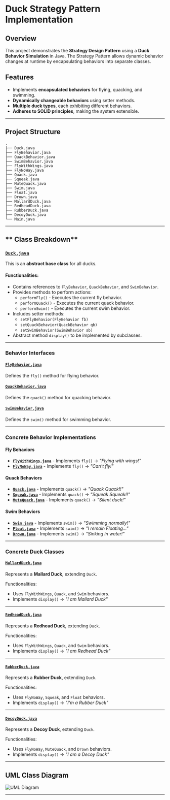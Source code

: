 # **Duck Strategy Pattern Implementation**

##  Overview
This project demonstrates the **Strategy Design Pattern** using a **Duck Behavior Simulation** in Java. The Strategy Pattern allows dynamic behavior changes at runtime by encapsulating behaviors into separate classes.

##  Features
- Implements **encapsulated behaviors** for flying, quacking, and swimming.
- **Dynamically changeable behaviors** using setter methods.
- **Multiple duck types**, each exhibiting different behaviors.
- **Adheres to SOLID principles**, making the system extensible.

---

##  Project Structure
```
.
├── Duck.java
├── FlyBehavior.java
├── QuackBehavior.java
├── SwimBehavior.java
├── FlyWithWings.java
├── FlyNoWay.java
├── Quack.java
├── Squeak.java
├── MuteQuack.java
├── Swim.java
├── Float.java
├── Drown.java
├── MallardDuck.java
├── RedheadDuck.java
├── RubberDuck.java
├── DecoyDuck.java
└── Main.java
```


---

## ** Class Breakdown**

### **[`Duck.java`](Duck.java)**
This is an **abstract base class** for all ducks.

####  Functionalities:
- Contains references to `FlyBehavior`, `QuackBehavior`, and `SwimBehavior`.
- Provides methods to perform actions:
  - `performFly()` - Executes the current fly behavior.
  - `performQuack()` - Executes the current quack behavior.
  - `performSwim()` - Executes the current swim behavior.
- Includes setter methods:
  - `setFlyBehavior(FlyBehavior fb)`
  - `setQuackBehavior(QuackBehavior qb)`
  - `setSwimBehavior(SwimBehavior sb)`
- Abstract method `display()` to be implemented by subclasses.

---

### **Behavior Interfaces**

#### **[`FlyBehavior.java`](FlyBehavior.java)**
Defines the `fly()` method for flying behavior.

#### **[`QuackBehavior.java`](QuackBehavior.java)**
Defines the `quack()` method for quacking behavior.

#### **[`SwimBehavior.java`](SwimBehavior.java)**
Defines the `swim()` method for swimming behavior.

---

### **Concrete Behavior Implementations**

#### **Fly Behaviors**
- **[`FlyWithWings.java`](FlyWithWings.java)** - Implements `fly()` → _"Flying with wings!"_
- **[`FlyNoWay.java`](FlyNoWay.java)** - Implements `fly()` → _"Can't fly!"_

#### **Quack Behaviors**
- **[`Quack.java`](Quack.java)** - Implements `quack()` → _"Quack Quack!!"_
- **[`Squeak.java`](Squeak.java)** - Implements `quack()` → _"Squeak Squeak!!"_
- **[`MuteQuack.java`](MuteQuack.java)** - Implements `quack()` → _"Silent duck!"_

#### **Swim Behaviors**
- **[`Swim.java`](Swim.java)** - Implements `swim()` → _"Swimming normally!"_
- **[`Float.java`](Float.java)** - Implements `swim()` → _"I remain Floating..."_
- **[`Drown.java`](Drown.java)** - Implements `swim()` → _"Sinking in water!"_

---

### **Concrete Duck Classes**

#### **[`MallardDuck.java`](MallardDuck.java)**
Represents a **Mallard Duck**, extending `Duck`.

 Functionalities:
- Uses `FlyWithWings`, `Quack`, and `Swim` behaviors.
- Implements `display()` → _"I am Mallard Duck"_

---

#### **[`RedheadDuck.java`](RedheadDuck.java)**
Represents a **Redhead Duck**, extending `Duck`.

Functionalities:
- Uses `FlyWithWings`, `Quack`, and `Swim` behaviors.
- Implements `display()` → _"I am Redhead Duck"_

---

#### **[`RubberDuck.java`](RubberDuck.java)**
Represents a **Rubber Duck**, extending `Duck`.

 Functionalities:
- Uses `FlyNoWay`, `Squeak`, and `Float` behaviors.
- Implements `display()` → _"I'm a Rubber Duck"_

---

#### **[`DecoyDuck.java`](DecoyDuck.java)**
Represents a **Decoy Duck**, extending `Duck`.

 Functionalities:
- Uses `FlyNoWay`, `MuteQuack`, and `Drown` behaviors.
- Implements `display()` → _"I am a Decoy Duck"_

---

##  UML Class Diagram

![UML Diagram](./UML%20Diagram.png)

---


